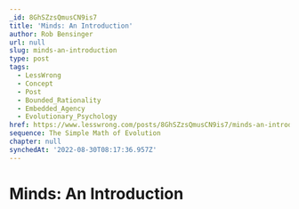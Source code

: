 ```yaml
---
_id: 8GhSZzsQmusCN9is7
title: 'Minds: An Introduction'
author: Rob Bensinger
url: null
slug: minds-an-introduction
type: post
tags:
  - LessWrong
  - Concept
  - Post
  - Bounded_Rationality
  - Embedded_Agency
  - Evolutionary_Psychology
href: https://www.lesswrong.com/posts/8GhSZzsQmusCN9is7/minds-an-introduction
sequence: The Simple Math of Evolution
chapter: null
synchedAt: '2022-08-30T08:17:36.957Z'
---
```


# Minds: An Introduction
